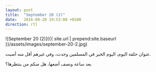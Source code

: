 ```yaml
---
layout: post
title:  "September 20 (2)"
date:   2016-09-20 19:53:00 +0100
direction: rtl
---
```


![September 20 (2)]({{ site.url | prepend:site.baseurl }}/assets/images/september-20-2.jpg)

عنوان حلقة اليوم، اليوم الخير في المسلمين وجدت، وفي غيرهم أقل منه أصبت.

بعد ساعة ونصف أضعها، هل منكم من ينتظرها؟